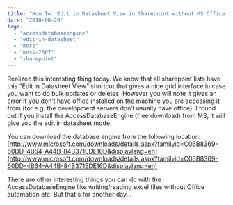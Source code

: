 ```yaml
---
title: "How To: Edit in Datasheet View in Sharepoint without MS Office installed"
date: "2010-06-20"
tags: 
  - "accessdatabaseengine"
  - "edit-in-datasheet"
  - "moss"
  - "moss-2007"
  - "sharepoint"
---
```


Realized this interesting thing today. We know that all sharepoint lists have this “Edit in Datasheet View” shortcut that gives a nice grid interface in case you want to do bulk updates or deletes. However you will note it gives an error if you don’t have office installed on the machine you are accessing it from (for e.g. the development servers don’t usually have office). I found out if you install the AccessDatabaseEngine (free download) from MS, it will give you the edit in datasheet mode.

You can download the database engine from the following location: [http://www.microsoft.com/downloads/details.aspx?familyid=C06B8369-60DD-4B64-A44B-84B371EDE16D&displaylang=en](http://www.microsoft.com/downloads/details.aspx?familyid=C06B8369-60DD-4B64-A44B-84B371EDE16D&displaylang=en)

There are other interesting things you can do with the AccessDatabaseEngine like writing/reading excel files without Office automation etc. But that's for another day...
